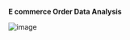 **E commerce Order Data Analysis**

![image](https://github.com/user-attachments/assets/e1ba6e66-a8f2-4013-a3a3-980da6fd4c76)
